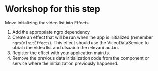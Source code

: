 # Workshop for this step

Move initializing the video list into Effects.

1. Add the appropriate ngrx dependency.
2. Create an effect that will be run when the app is initialized
   (remember `ngrxOnInitEffects`). This effect should use the
   VideoDataService to obtain the video list and dispatch the
   relevant action.
3. Register the effect with your application main.ts.
4. Remove the previous data initialization code from the component
   or service where the initialization previously happened.
